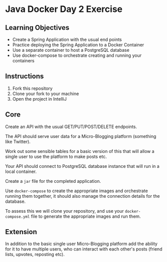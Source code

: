 # Java Docker Day 2 Exercise

## Learning Objectives

- Create a Spring Application with the usual end points
- Practice deploying the Spring Application to a Docker Container
- Use a separate container to host a PostgreSQL database
- Use docker-compose to orchestrate creating and running your containers

## Instructions

1. Fork this repository
2. Clone your fork to your machine
3. Open the project in IntelliJ

## Core

Create an API with the usual GET/PUT/POST/DELETE endpoints. 

The API should serve user data for a Micro-Blogging platform (something like Twitter).

Work out some sensible tables for a basic version of this that will allow a single user to use the platform to make posts etc. 

Your API should connect to PostgreSQL database instance that will run in a local container.

Create a `jar` file for the completed application.

Use `docker-compose` to create the appropriate images and orchestrate running them together, it should also manage the connection details for the database.

To assess this we will clone your repository, and use your `docker-compose.yml` file to generate the appropriate images and run them.

## Extension

In addition to the basic single user Micro-Blogging platform add the ability for it to have multiple users, who can interact with each other's posts (friend lists, upvotes, reposting etc).

